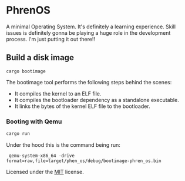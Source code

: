 # PhrenOS

A minimal Operating System. It's definitely a learning experience.
Skill issues is definitely gonna be playing a huge role in the development
process. I'm just putting it out there!!

## Build a disk image

```
cargo bootimage
```

The bootimage tool performs the following steps behind the scenes:

- It compiles the kernel to an ELF file.
- It compiles the bootloader dependency as a standalone executable.
- It links the bytes of the kernel ELF file to the bootloader.

### Booting with Qemu

```bash
cargo run
```

Under the hood this is the command being run:

```
 qemu-system-x86_64 -drive format=raw,file=target/phen_os/debug/bootimage-phren_os.bin
```

Licensed under the [MIT](LICENSE) license.
